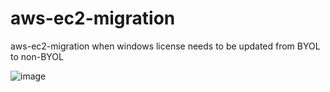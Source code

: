 # aws-ec2-migration
aws-ec2-migration when windows license needs to be updated from BYOL to non-BYOL

![image](https://user-images.githubusercontent.com/29974760/126468696-af15cc40-d398-4a9e-96a6-66c88b9c44c8.png)
